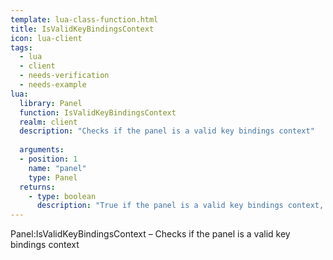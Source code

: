 ```yaml
---
template: lua-class-function.html
title: IsValidKeyBindingsContext
icon: lua-client
tags:
  - lua
  - client
  - needs-verification
  - needs-example
lua:
  library: Panel
  function: IsValidKeyBindingsContext
  realm: client
  description: "Checks if the panel is a valid key bindings context"
  
  arguments:
  - position: 1
    name: "panel"
    type: Panel
  returns:
    - type: boolean
      description: "True if the panel is a valid key bindings context, false otherwise"
---
```


<div class="lua__search__keywords">
Panel:IsValidKeyBindingsContext &#x2013; Checks if the panel is a valid key bindings context
</div>
